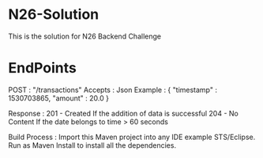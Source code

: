 # N26-Solution
This is the solution for N26 Backend Challenge

# EndPoints

POST : "/transactions"
Accepts : Json
Example :
{
  "timestamp" : 1530703865,
  "amount" : 20.0
}

Response :
201 - Created
If the addition of data is successful
204 - No Content
If the date belongs to time > 60 seconds

Build Process :
Import this Maven project into any IDE example STS/Eclipse.
Run as Maven Install to install all the dependencies.



